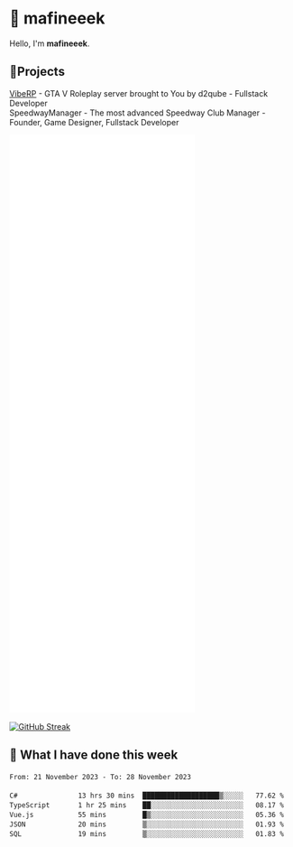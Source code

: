 # 👋 mafineeek
Hello, I'm **mafineeek**.

## 📝Projects

[VibeRP](https://v-rp.pl) - GTA V Roleplay server brought to You by d2qube - Fullstack Developer<br/>
SpeedwayManager - The most advanced Speedway Club Manager - Founder, Game Designer, Fullstack Developer


![](./github-metrics.svg)

[![GitHub Streak](https://streak-stats.demolab.com/?user=mafineeek)](https://git.io/streak-stats)

## 📰 What I have done this week
<!--START_SECTION:waka-->

```txt
From: 21 November 2023 - To: 28 November 2023

C#               13 hrs 30 mins  ███████████████████▒░░░░░   77.62 %
TypeScript       1 hr 25 mins    ██░░░░░░░░░░░░░░░░░░░░░░░   08.17 %
Vue.js           55 mins         █▒░░░░░░░░░░░░░░░░░░░░░░░   05.36 %
JSON             20 mins         ▒░░░░░░░░░░░░░░░░░░░░░░░░   01.93 %
SQL              19 mins         ▒░░░░░░░░░░░░░░░░░░░░░░░░   01.83 %
```

<!--END_SECTION:waka-->
